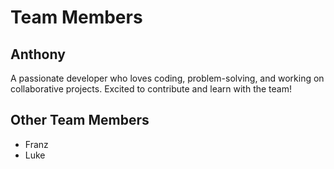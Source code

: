 # Team Members

## Anthony  
A passionate developer who loves coding, problem-solving, and working on collaborative projects. Excited to contribute and learn with the team!   

## Other Team Members  
- Franz 
- Luke  
